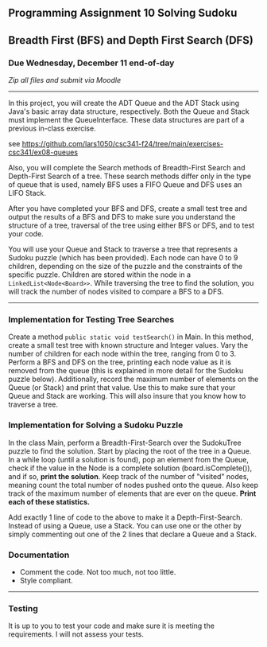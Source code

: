 ## Programming Assignment 10 Solving Sudoku
## Breadth First (BFS) and Depth First Search (DFS)

### Due Wednesday, December 11 end-of-day
_Zip all files and submit via Moodle_

<hr>

In this project, you will create the ADT Queue and the ADT Stack using Java's basic array data structure, respectively. Both the Queue and Stack must implement the QueueInterface. These data structures are part of a previous in-class exercise.

see https://github.com/lars1050/csc341-f24/tree/main/exercises-csc341/ex08-queues

Also, you will complete the Search methods of Breadth-First Search and Depth-First Search of a tree. These search methods differ only in the type of queue that is used, namely BFS uses a FIFO Queue and DFS uses an LIFO Stack.

After you have completed your BFS and DFS, create a small test tree and output the results of a BFS and DFS to make sure you understand the structure of a tree, traversal of the tree using either BFS or DFS, and to test your code.

You will use your Queue and Stack to traverse a tree that represents a Sudoku puzzle (which has been provided). Each node can have 0 to 9 children, depending on the size of the puzzle and the constraints of the specific puzzle. Children are stored within the node in a `LinkedList<Node<Board>>`. While traversing the tree to find the solution, you will track the number of nodes visited to compare a BFS to a DFS. 

<hr>

### Implementation for Testing Tree Searches

Create a method `public static void testSearch()` in Main. In this method, create a small test tree with known structure and Integer values. Vary the number of children for each node within the tree, ranging from 0 to 3. Perform a BFS and DFS on the tree, printing each node value as it is removed from the queue (this is explained in more detail for the Sudoku puzzle below). Additionally, record the maximum number of elements on the Queue (or Stack) and print that value. Use this to make sure that your Queue and Stack are working. This will also insure that you know how to traverse a tree. 

### Implementation for Solving a Sudoku Puzzle

In the class Main, perform a Breadth-First-Search over the SudokuTree puzzle to find the solution. Start by placing the root of the tree in a Queue. In a while loop (until a solution is found), pop an element from the Queue, check if the value in the Node is a complete solution (board.isComplete()), and if so, **print the solution**. Keep track of the number of "visited" nodes, meaning count the total number of nodes pushed onto the queue. Also keep track of the maximum number of elements that are ever on the queue. **Print each of these statistics.**

Add exactly 1 line of code to the above to make it a Depth-First-Search. Instead of using a Queue, use a Stack. You can use one or the other by simply commenting out one of the 2 lines that declare a Queue and a Stack.


### Documentation

- Comment the code. Not too much, not too little.
- Style compliant.

<hr>

### Testing

It is up to you to test your code and make sure it is meeting the requirements. I will not assess your tests. 

